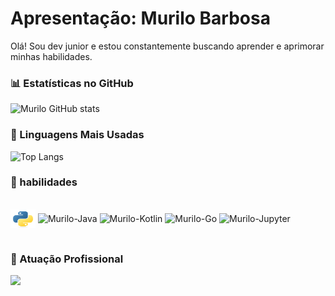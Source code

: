 # Apresentação: Murilo Barbosa
Olá! Sou dev junior e estou constantemente buscando aprender e aprimorar minhas habilidades. 

### 📊 Estatísticas no GitHub

![Murilo GitHub stats](https://github-readme-stats.vercel.app/api?username=muriloh-barbosa&show_icons=true&theme=dark&include_all_commits=true&count_private=true)

### 🚀 Linguagens Mais Usadas
![Top Langs](https://github-readme-stats.vercel.app/api/top-langs/?username=Muriloh-Barbosa&layout=compact)

### 🚀 habilidades
</div>
<div style="display: inline_block"><br>
<img align="center" alt="Murilo-Python" height="30" width="40" src="https://raw.githubusercontent.com/devicons/devicon/master/icons/python/python-original.svg">
<img align="center" alt="Murilo-Java" height="40" width="40"
src="https://cdn.jsdelivr.net/gh/devicons/devicon/icons/java/java-original-wordmark.svg">
<img align="center" alt="Murilo-Kotlin" height="60" width="60"
src="https://cdn.jsdelivr.net/gh/devicons/devicon/icons/kotlin/kotlin-original-wordmark.svg">
<img align="center" alt="Murilo-Go" height="40" width="40"
  src="https://cdn.jsdelivr.net/gh/devicons/devicon@latest/icons/go/go-original-wordmark.svg" /> 
<img align="center" alt="Murilo-Jupyter" height="40" width="40"
src="https://cdn.jsdelivr.net/gh/devicons/devicon/icons/jupyter/jupyter-original-wordmark.svg">
</div>

#

### 🏢 Atuação Profissional
<div> 
    <a href="https://www.linkedin.com/in/murilosbarbosa/" target="_blank"><img src="https://img.shields.io/badge/-LinkedIn-%230077B5?style=for-the-badge&logo=linkedin&logoColor=white" target="_blank"></a> 
 
</div>
